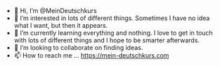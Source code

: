 - 👋 Hi, I’m @MeinDeutschkurs
- 👀 I’m interested in lots of different things. Sometimes I have no idea what I want, but then it appears.
- 🌱 I’m currently learning everything and nothing. I love to get in touch with lots of different things and I hope to be smarter afterwards.
- 💞️ I’m looking to collaborate on finding ideas.
- 📫 How to reach me ... https://mein-deutschkurs.com

<!---
MeinDeutschkurs/MeinDeutschkurs is a ✨ special ✨ repository because its `README.md` (this file) appears on your GitHub profile.
You can click the Preview link to take a look at your changes.
--->
